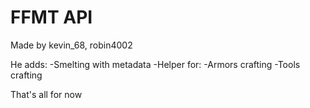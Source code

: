 # FFMT API

Made by kevin_68, robin4002

He adds:
-Smelting with metadata
-Helper for:
 -Armors crafting
 -Tools crafting
 
That's all for now

